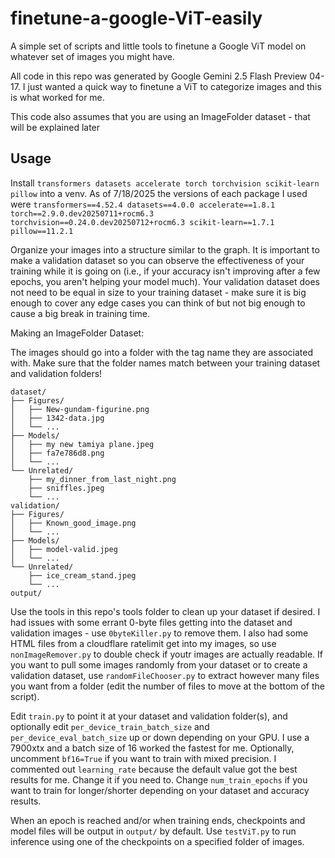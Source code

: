# finetune-a-google-ViT-easily
A simple set of scripts and little tools to finetune a Google ViT model on whatever set of images you might have.

All code in this repo was generated by Google Gemini 2.5 Flash Preview 04-17. I just wanted a quick way to finetune a ViT to categorize images and this is what worked for me.

This code also assumes that you are using an ImageFolder dataset - that will be explained later

## Usage

Install `transformers datasets accelerate torch torchvision scikit-learn pillow` into a venv.
As of 7/18/2025 the versions of each package I used were `transformers==4.52.4 datasets==4.0.0 accelerate==1.8.1 torch==2.9.0.dev20250711+rocm6.3 torchvision==0.24.0.dev20250712+rocm6.3 scikit-learn==1.7.1 pillow==11.2.1`

Organize your images into a structure similar to the graph. It is important to make a validation dataset so you can observe the effectiveness of your training while it is going on (i.e., if your accuracy isn't improving after a few epochs, you aren't helping your model much). Your validation dataset does not need to be equal in size to your training dataset - make sure it is big enough to cover any edge cases you can think of but not big enough to cause a big break in training time.

Making an ImageFolder Dataset:

The images should go into a folder with the tag name they are associated with. Make sure that the folder names match between your training dataset and validation folders!
```
dataset/
├── Figures/
│   ├── New-gundam-figurine.png
│   ├── 1342-data.jpg
│   └── ...
├── Models/
│   ├── my new tamiya plane.jpeg
│   ├── fa7e786d8.png
│   └── ...
└── Unrelated/
    ├── my_dinner_from_last_night.png
    ├── sniffles.jpeg
    └── ...
validation/
├── Figures/
│   ├── Known_good_image.png
│   └── ...
├── Models/
│   ├── model-valid.jpeg
│   └── ...
└── Unrelated/
    ├── ice_cream_stand.jpeg
    └── ...
output/
```
Use the tools in this repo's tools folder to clean up your dataset if desired. I had issues with some errant 0-byte files getting into the dataset and validation images - use `0byteKiller.py` to remove them. I also had some HTML files from a cloudflare ratelimit get into my images, so use `nonImageRemover.py` to double check if youtr images are actually readable. If you want to pull some images randomly from your dataset or to create a validation dataset, use `randomFileChooser.py` to extract however many files you want from a folder (edit the number of files to move at the bottom of the script). 

Edit `train.py` to point it at your dataset and validation folder(s), and optionally edit `per_device_train_batch_size` and `per_device_eval_batch_size` up or down depending on your GPU. I use a 7900xtx and a batch size of 16 worked the fastest for me. Optionally, uncomment `bf16=True` if you want to train with mixed precision. I commented out `learning_rate` because the default value got the best results for me. Change it if you need to. Change `num_train_epochs` if you want to train for longer/shorter depending on your dataset and accuracy results.

When an epoch is reached and/or when training ends, checkpoints and model files will be output in `output/` by default. Use `testViT.py` to run inference using one of the checkpoints on a specified folder of images.
